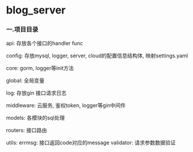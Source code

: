 # blog_server
### 一.项目目录
api: 存放各个接口的handler func

config: 存放mysql, logger, server, cloud的配置信息结构体, 映射settings.yaml

core: gorm, logger等init方法

global: 全局变量

log: 存放gin 接口请求日志

middleware: 云服务, 鉴权token, logger等gin中间件

models: 各模块的sql处理

routers: 接口路由

utils: 
    errmsg: 接口返回code对应的message
    validator: 请求参数数据验证

